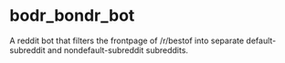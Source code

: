 bodr_bondr_bot
==============

A reddit bot that filters the frontpage of /r/bestof into separate default-subreddit and nondefault-subreddit subreddits.